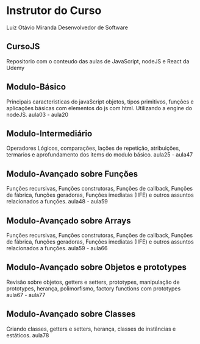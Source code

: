 # Instrutor do Curso
Luiz Otávio Miranda 
Desenvolvedor de Software

## CursoJS
Repositorio com o conteudo das aulas de JavaScript, nodeJS e React da Udemy 

## Modulo-Básico 
Principais caracteristicas do javaScript objetos, tipos primitivos, funções e aplicações básicas com elementos do js com html. Utilizando a engine do nodeJS.
aula03 - aula20 

## Modulo-Intermediário 
Operadores Lógicos, comparações, lações de repetição, atribuições, termarios e aprofundamento dos items do modulo básico.
aula25 - aula47

## Modulo-Avançado sobre Funções  
Funções recursivas, Funções construtoras, Funções de callback, Funções de fábrica, funções geradoras, Funções imediatas (IIFE) e outros assuntos relacionados a funções.
aula48 - aula59

## Modulo-Avançado sobre Arrays  
Funções recursivas, Funções construtoras, Funções de callback, Funções de fábrica, funções geradoras, Funções imediatas (IIFE) e outros assuntos relacionados a funções.
aula59 - aula66

## Modulo-Avançado sobre Objetos e prototypes  
Revisão sobre objetos, getters e setters, prototypes, manipulação de prototypes, herança, polimorfismo, factory functions com prototypes
aula67 - aula77

## Modulo-Avançado sobre Classes
Criando classes, getters e setters, herança, classes de instâncias e estáticos.
aula78
